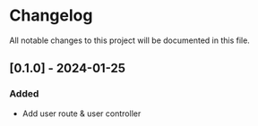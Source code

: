 # Changelog

All notable changes to this project will be documented in this file.

## [0.1.0] - 2024-01-25

### Added

- Add user route & user controller

